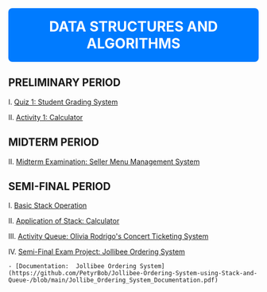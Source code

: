 <div align="center" style="background-color: #007BFF; color: white; padding: 20px; border-radius: 8px;">
  <h1 style="margin: 0;">DATA STRUCTURES AND ALGORITHMS</h1>
</div>

## PRELIMINARY PERIOD
I. [Quiz 1: Student Grading System](https://github.com/PetyrBob/Data-Structures-and-Algorithms/blob/main/calcuaverage.cpp) 

II. [Activity 1: Calculator](https://github.com/PetyrBob/Data-Structures-and-Algorithms/blob/main/calculator.cpp)
## MIDTERM PERIOD
II. [Midterm Examination: Seller Menu Management System](https://github.com/PetyrBob/Seller-Menu-Management-Sysrtem)
## SEMI-FINAL PERIOD
I. [Basic Stack Operation](https://github.com/PetyrBob/Data-Structures-and-Algorithms/blob/main/stack.cpp)

II. [Application of Stack: Calculator](https://github.com/PetyrBob/Calculator-Stack)

III. [Activity Queue: Olivia Rodrigo's Concert Ticketing System](https://github.com/PetyrBob/System-Ticketing-Queue)

IV. [Semi-Final Exam Project: Jollibee Ordering System](https://github.com/PetyrBob/Jollibee-Ordering-System-using-Stack-and-Queue-)

    - [Documentation:  Jollibee Ordering System](https://github.com/PetyrBob/Jollibee-Ordering-System-using-Stack-and-Queue-/blob/main/Jollibe_Ordering_System_Documentation.pdf)


